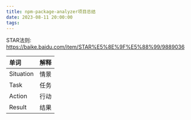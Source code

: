 ```yaml
---
title: npm-package-analyzer项目总结
date: 2023-08-11 20:00:00
tags:
---
```


STAR法则: https://baike.baidu.com/item/STAR%E5%8E%9F%E5%88%99/9889036

| 单词      | 解释 |
| :-------- | :--- |
| Situation | 情景 |
| Task      | 任务 |
| Action    | 行动 |
| Result    | 结果 |
